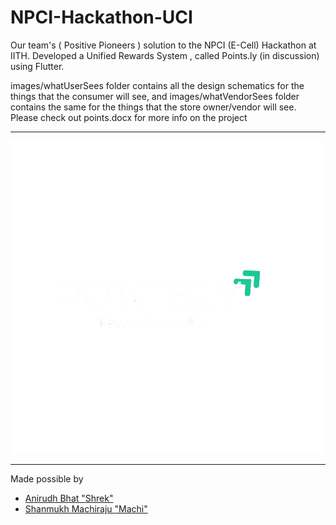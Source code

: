 # NPCI-Hackathon-UCI
Our team's ( Positive Pioneers ) solution to the NPCI (E-Cell) Hackathon at IITH. Developed a Unified Rewards System , called Points.ly (in discussion) using Flutter.

images/whatUserSees folder contains all the design schematics for the things that the consumer will see, and images/whatVendorSees folder contains the same for the things that the store owner/vendor will see.
Please check out points.docx for more info on the project 

---
![Points.ly](https://github.com/Anirudh0616/NPCI-Hackathon-UCI/blob/main/logo_lights.png)

---
Made possible by 
- [Anirudh Bhat "Shrek"](https://github.com/Anirudh0616)
- [Shanmukh Machiraju "Machi"]()
